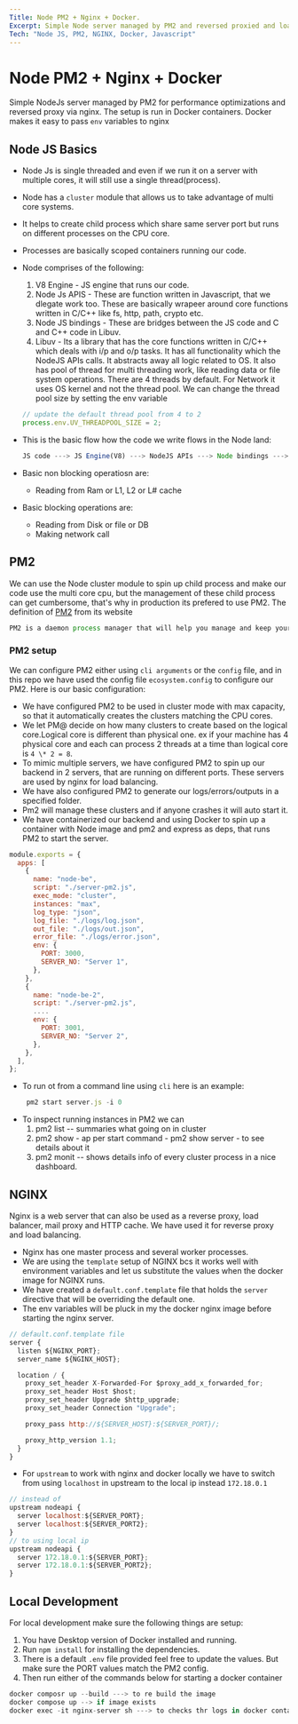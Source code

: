 ```yaml
---
Title: Node PM2 + Nginx + Docker.
Excerpt: Simple Node server managed by PM2 and reversed proxied and load balanced via NGINX, running on Docker containers.
Tech: "Node JS, PM2, NGINX, Docker, Javascript"
---
```


# Node PM2 + Nginx + Docker

Simple NodeJs server managed by PM2 for performance optimizations and reversed proxy via nginx. The setup is run in Docker containers. Docker makes it easy to pass `env` variables to nginx

## Node JS Basics

- Node Js is single threaded and even if we run it on a server with
  multiple cores, it will still use a single thread(process).
- Node has a `cluster` module that allows us to take advantage of multi core systems.
- It helps to create child process which share same server port but runs on different processes on the CPU core.
- Processes are basically scoped containers running our code.
- Node comprises of the following:

  1. V8 Engine - JS engine that runs our code.
  2. Node Js APIS - These are function written in Javascript, that we dlegate work too. These are basically wrapeer around core functions written in C/C++ like fs, http, path, crypto etc.
  3. Node JS bindings - These are bridges between the JS code and C and C++ code in Libuv.
  4. Libuv - Its a library that has the core functions written in C/C++ which deals with i/p and o/p tasks. It has all functionality which the NodeJS APIs calls. It abstracts away all logic related to OS. It also has pool of thread for multi threading work, like reading data or file system operations. There are 4 threads by default. For Network it uses OS kernel and not the thread pool. We can change the thread pool size by setting the env variable

  ```js
  // update the default thread pool from 4 to 2
  process.env.UV_THREADPOOL_SIZE = 2;
  ```

- This is the basic flow how the code we write flows in the Node land:

  ```js
  JS code ---> JS Engine(V8) ---> NodeJS APIs ---> Node bindings ---> Libuv
  ```

- Basic non blocking operatiosn are:
  - Reading from Ram or L1, L2 or L# cache
- Basic blocking operations are:
  - Reading from Disk or file or DB
  - Making network call

## PM2

We can use the Node cluster module to spin up child process and make our code use the multi core cpu, but the management of these child process can get cumbersome, that's why in production its prefered to use PM2. The definition of [PM2](https://pm2.keymetrics.io/) from its website

```js
PM2 is a daemon process manager that will help you manage and keep your application online 24/7
```

### PM2 setup

We can configure PM2 either using `cli arguments` or the `config` file, and in this repo we have used the config file `ecosystem.config` to configure our PM2. Here is our basic configuration:

- We have configured PM2 to be used in cluster mode with max capacity, so that it automatically creates the clusters matching the CPU cores.
- We let PM@ decide on how many clusters to create based on the logical core.Logical core is different than physical one. ex if your machine has 4 physical core and each can process 2 threads at a time than logical core is `4 \* 2 = 8`.
- To mimic multiple servers, we have configured PM2 to spin up our backend in 2 servers, that are running on different ports. These servers are used by nginx for load balancing.
- We have also configured PM2 to generate our logs/errors/outputs in a specified folder.
- Pm2 will manage these clusters and if anyone crashes it will auto start it.
- We have containerized our backend and using Docker to spin up a container with Node image and pm2 and express as deps, that runs PM2 to start the server.

```js
module.exports = {
  apps: [
    {
      name: "node-be",
      script: "./server-pm2.js",
      exec_mode: "cluster",
      instances: "max",
      log_type: "json",
      log_file: "./logs/log.json",
      out_file: "./logs/out.json",
      error_file: "./logs/error.json",
      env: {
        PORT: 3000,
        SERVER_NO: "Server 1",
      },
    },
    {
      name: "node-be-2",
      script: "./server-pm2.js",
      ....
      env: {
        PORT: 3001,
        SERVER_NO: "Server 2",
      },
    },
  ],
};
```

- To run ot from a command line using `cli` here is an example:
  ```js
   pm2 start server.js -i 0
  ```
- To inspect running instances in PM2 we can
  1. pm2 list -- summaries what going on in cluster
  2. pm2 show <applicationName> - ap per start command - pm2 show server - to see details about it
  3. pm2 monit -- shows details info of every cluster process in a nice dashboard.

## NGINX

Nginx is a web server that can also be used as a reverse proxy, load balancer, mail proxy and HTTP cache. We have used it for reverse proxy and load balancing.

- Nginx has one master process and several worker processes.
- We are using the `template` setup of NGINX bcs it works well with environment variables and let us substitute the values when the docker image for NGINX runs.
- We have created a `default.conf.template` file that holds the `server` directive that will be overriding the default one.
- The env variables will be pluck in my the docker nginx image before starting the nginx server.

```js
// default.conf.template file
server {
  listen ${NGINX_PORT};
  server_name ${NGINX_HOST};

  location / {
    proxy_set_header X-Forwarded-For $proxy_add_x_forwarded_for;
    proxy_set_header Host $host;
    proxy_set_header Upgrade $http_upgrade;
    proxy_set_header Connection "Upgrade";

    proxy_pass http://${SERVER_HOST}:${SERVER_PORT}/;

    proxy_http_version 1.1;
  }
}

```

- For `upstream` to work with nginx and docker locally we have to switch from using
  `localhost` in upstream to the local ip instead `172.18.0.1`

```js
// instead of
upstream nodeapi {
  server localhost:${SERVER_PORT};
  server localhost:${SERVER_PORT2};
}
// to using local ip
upstream nodeapi {
  server 172.18.0.1:${SERVER_PORT};
  server 172.18.0.1:${SERVER_PORT2};
}
```

## Local Development

For local development make sure the following things are setup:

1.  You have Desktop version of Docker installed and running.
2.  Run `npm install` for installing the dependencies.
3.  There is a default `.env` file provided feel free to update the values. But make sure the PORT values match the PM2 config.
4.  Then run either of the commands below for starting a docker container

```js
docker composr up --build ---> to re build the image
docker compose up --> if image exists
docker exec -it nginx-server sh ---> to checks thr logs in docker container. Here `nginx-server` is the name of the container.
```
